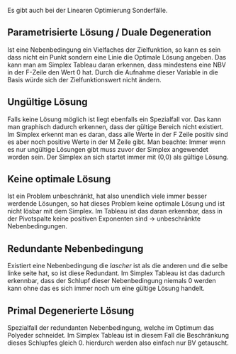Es gibt auch bei der Linearen Optimierung Sonderfälle.
## Parametrisierte Lösung / Duale Degeneration
Ist eine Nebenbedingung ein Vielfaches der Zielfunktion, so kann es sein dass nicht ein Punkt sondern eine Linie die Optimale Lösung angeben.
Das kann man am Simplex Tableau daran erkennen, dass mindestens eine NBV in der F-Zeile den Wert 0 hat. Durch die Aufnahme dieser Variable in die Basis würde sich der Zielfunktionswert nicht ändern.

## Ungültige Lösung
Falls keine Lösung möglich ist liegt ebenfalls ein Spezialfall vor. Das kann man graphisch dadurch erkennen, dass der gültige Bereich nicht existiert. 
Im Simplex erkennt man es daran, dass alle Werte in der F Zeile positiv sind es aber noch positive Werte in der M Zeile gibt. 
Man beachte: Immer wenn es nur ungültige Lösungen gibt muss zuvor der Simplex angewendet worden sein. Der Simplex an sich startet immer mit (0,0) als gültige Lösung.
## Keine optimale Lösung
Ist ein Problem unbeschränkt, hat also unendlich viele immer besser werdende Lösungen, so hat dieses Problem keine optimale Lösung und ist nicht lösbar mit dem Simplex. 
Im Tableau ist das daran erkennbar, dass in der Pivotspalte keine positiven Exponenten sind -> unbeschränkte Nebenbedingungen.

## Redundante Nebenbedingung
Existiert eine Nebenbedingung die *lascher* ist als die anderen und die selbe linke seite hat, so ist diese Redundant. 
Im Simplex Tableau ist das dadurch erkennbar, dass der Schlupf dieser Nebenbedingung niemals 0 werden kann ohne das es sich immer noch um eine gültige Lösung handelt. 

## Primal Degenerierte Lösung
Spezialfall der redundanten Nebenbedingung, welche im Optimum das Polyeder schneidet. 
Im Simplex Tableau ist in diesem Fall die Beschränkung dieses Schlupfes gleich 0. hierdurch werden also einfach nur BV getauscht. 
